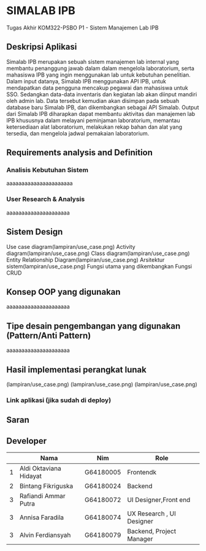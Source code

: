 # SIMALAB IPB
Tugas Akhir KOM322-PSBO P1 - Sistem Manajemen Lab IPB

## Deskripsi Aplikasi
Simalab IPB merupakan sebuah sistem manajemen lab internal yang membantu penanggung jawab dalam dalam mengelola laboratorium, serta mahasiswa IPB yang ingin menggunakan lab untuk kebutuhan penelitian. Dalam input datanya, Simalab IPB menggunakan API IPB, untuk mendapatkan data pengguna mencakup pegawai dan mahasiswa untuk SSO. Sedangkan data-data inventaris dan kegiatan lab akan diinput mandiri oleh admin lab. Data tersebut kemudian akan disimpan pada sebuah database baru Simalab IPB, dan dikembangkan sebagai API Simalab.
Output dari Simalab IPB diharapkan dapat membantu aktivitas dan manajemen lab IPB khususnya dalam melayani peminjaman laboratorium, memantau ketersediaan alat laboratorium, melakukan rekap bahan dan alat yang tersedia, dan mengelola jadwal pemakaian laboratorium.

## Requirements analysis and Definition 
### Analisis Kebutuhan Sistem
aaaaaaaaaaaaaaaaaaaaaa

### User Research & Analysis
aaaaaaaaaaaaaaaaaaaaa


## Sistem Design
 Use case diagram(lampiran/use_case.png)
 Activity diagram(lampiran/use_case.png)
 Class diagram(lampiran/use_case.png)
 Entity Relationship Diagram(lampiran/use_case.png)
 Arsitektur sistem(lampiran/use_case.png)
 Fungsi utama yang dikembangkan
 Fungsi CRUD

## Konsep OOP yang digunakan
aaaaaaaaaaaaaaaaaaaaa

## Tipe desain pengembangan yang digunakan (Pattern/Anti Pattern)
aaaaaaaaaaaaaaaaaaaaa

## Hasil implementasi perangkat lunak
(lampiran/use_case.png)
(lampiran/use_case.png)
(lampiran/use_case.png)
### Link aplikasi (jika sudah di deploy)

## Saran

## Developer
<table>
    <thead>
        <tr>
            <th></th>
            <th>Nama</th>
            <th>Nim</th>
            <th>Role</th>
        </tr>
    </thead>
    <tbody>
        <tr>
            <td>1</td>
            <td>Aldi Oktaviana Hidayat</td>
            <td>G64180005</td>
            <td>Frontendk</td>
        </tr>
        <tr>
            <td>2</td>
            <td>Bintang Fikriguska</td>
            <td>G64180024</td>
            <td>Backend</td>
        </tr>
        <tr>
            <td>3</td>
            <td>Rafiandi Ammar Putra</td>
            <td>G64180072</td>
            <td>UI Designer,Front end</td>
        </tr>
        <tr>
            <td>3</td>
            <td>Annisa Faradila</td>
            <td>G64180074</td>
            <td>UX Research , UI Designer</td>
        </tr>
        <tr>
            <td>3</td>
            <td>Alvin Ferdiansyah</td>
            <td>G64180079</td>
            <td>Backend, Project Manager</td>
        </tr>
    </tbody>
</table>
